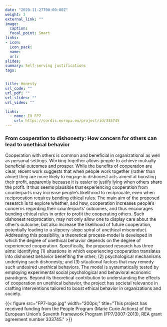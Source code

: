 ```yaml
---
date: "2020-11-27T00:00:00Z"
weight: 3
external_link: ""
image:
  caption: 
  focal_point: Smart
links:
- icon: 
  icon_pack: 
  name: 
  url: 
slides: 
summary: Self-serving justifications 
tags:


title: Honesty
url_code: ""
url_pdf: ""
url_slides: ""
url_video: ""

links:
  - name: EU FP7
    url: https://cordis.europa.eu/project/id/333745
---
```


<h3>From cooperation to dishonesty: How concern for others can lead to unethical behavior</h3>
Cooperation with others is common and beneficial in organizational as well as personal settings. Working together allows people to achieve mutually beneficial outcomes and prosper. While the benefits of cooperation are clear, recent work suggests that when people work together (rather than alone) they are more likely to engage in dishonest acts aimed at boosting their profit, apparently because it is easier to justify lying when others share the profit. It thus seems plausible that experiencing cooperation from counterparts may increase people’s likelihood to reciprocate, even when reciprocation requires bending ethical rules. The main aim of the proposed research is to explore whether, and how, cooperation increases people’s concerns regarding their counterparts’ outcomes, and thus encourages bending ethical rules in order to profit the cooperating others. Such dishonest reciprocation, may not only allow one to display care about the other’s outcome, but also increase the likelihood of future cooperation, potentially leading to a slippery-slope spiral of unethical misconduct. Addressing this possibility, a theoretical process-model is developed in which the degree of unethical behavior depends on the degree of experienced cooperation. Specifically, the proposed research has three aims: Identifying (1) situations in which experiencing cooperation translates into dishonest behavior benefiting the other; (2) psychological mechanisms underlying such dishonesty; and (3) situational factors that may remedy such undesired unethical behaviors. The model is systematically tested by employing experimental social psychological and behavioral economic paradigms. Beyond its theoretical contribution to understanding the effects of cooperation on unethical behavior, the project has societal relevance in crafting interventions tailored to boost ethical behavior in organizations and society.

{{< figure src="FP7-logo.jpg" width="200px;" title="This project has received funding from the People Program (Marie Curie Actions) of the European Union’s Seventh Framework Program (FP7/2007-2013), REA grant agreement number 333745." >}} 